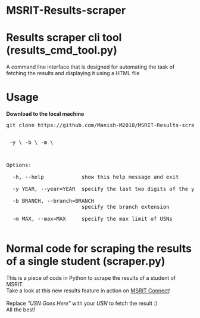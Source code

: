 # MSRIT-Results-scraper

# Results scraper cli tool (results_cmd_tool.py)

A command line interface that is designed for automating the task of fetching the results and displaying it using a HTML file<br>

# Usage

<b>Download to the local machine</b> <br>
<pre>
git clone https://github.com/Manish-M2018/MSRIT-Results-scraper.git
</pre>

<pre> 
 -y \<year(yy)\> -b \<branch extension(XX)\> -m \<max range of USN\> 
</pre>  
 
<br>

<pre>
Options:<br>
  -h, --help            show this help message and exit  <br>
  -y YEAR, --year=YEAR  specify the last two digits of the year <br>
  -b BRANCH, --branch=BRANCH
                        specify the branch extension  <br>
  -m MAX, --max=MAX     specify the max limit of USNs <br>
</pre>


# Normal code for scraping the results of a single student (scraper.py)
This is a piece of code in Python to scrape the results of a student of MSRIT.<br>
Take a look at this new results feature in action on [MSRIT Connect](https://play.google.com/store/apps/details?id=msrit.msritconnect.com.msritconnect&hl=en)!<br>
<br>
Replace <i>"USN Goes Here"</i> with your <i>USN</i> to fetch the result :) <br>
All the best!
